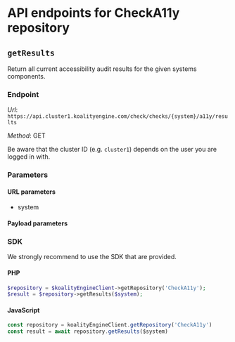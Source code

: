 # API endpoints for CheckA11y repository


## `getResults`

Return all current accessibility audit results for the given systems components.

### Endpoint

*Url*: ```https://api.cluster1.koalityengine.com/check/checks/{system}/a11y/results```

*Method*: GET

Be aware that the cluster ID (e.g. `cluster1`) depends on the user you are logged in with.

### Parameters

#### URL parameters
 - system

#### Payload parameters


### SDK

We strongly recommend to use the SDK that are provided.

#### PHP
```php
$repository = $koalityEngineClient->getRepository('CheckA11y');
$result = $repository->getResults($system);
```

#### JavaScript

```javascript
const repository = koalityEngineClient.getRepository('CheckA11y')
const result = await repository.getResults($system)
```

